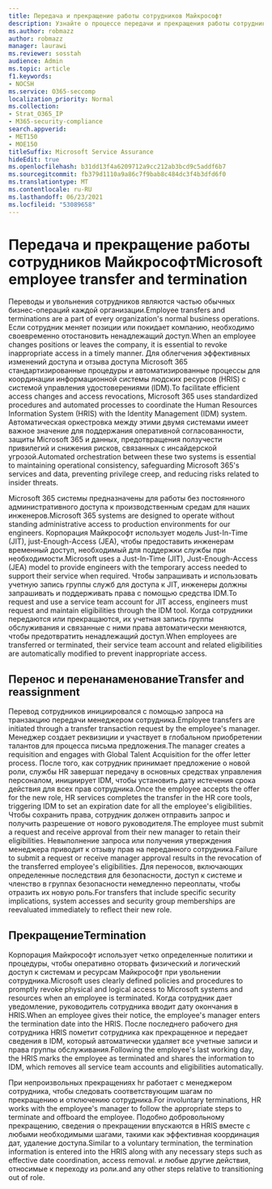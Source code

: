 ```yaml
---
title: Передача и прекращение работы сотрудников Майкрософт
description: Узнайте о процессе передачи и прекращения работы сотрудников Майкрософт в Microsoft 365
ms.author: robmazz
author: robmazz
manager: laurawi
ms.reviewer: sosstah
audience: Admin
ms.topic: article
f1.keywords:
- NOCSH
ms.service: O365-seccomp
localization_priority: Normal
ms.collection:
- Strat_O365_IP
- M365-security-compliance
search.appverid:
- MET150
- MOE150
titleSuffix: Microsoft Service Assurance
hideEdit: true
ms.openlocfilehash: b31dd13f4a6209712a9cc212ab3bcd9c5addf6b7
ms.sourcegitcommit: fb379d1110a9a86c7f9bab8c484dc3f4b3dfd6f0
ms.translationtype: MT
ms.contentlocale: ru-RU
ms.lasthandoff: 06/23/2021
ms.locfileid: "53089658"
---
```

# <a name="microsoft-employee-transfer-and-termination"></a><span data-ttu-id="3fb7a-103">Передача и прекращение работы сотрудников Майкрософт</span><span class="sxs-lookup"><span data-stu-id="3fb7a-103">Microsoft employee transfer and termination</span></span>

<span data-ttu-id="3fb7a-104">Переводы и увольнения сотрудников являются частью обычных бизнес-операций каждой организации.</span><span class="sxs-lookup"><span data-stu-id="3fb7a-104">Employee transfers and terminations are a part of every organization's normal business operations.</span></span> <span data-ttu-id="3fb7a-105">Если сотрудник меняет позиции или покидает компанию, необходимо своевременно отостановить ненадлежащий доступ.</span><span class="sxs-lookup"><span data-stu-id="3fb7a-105">When an employee changes positions or leaves the company, it is essential to revoke inappropriate access in a timely manner.</span></span> <span data-ttu-id="3fb7a-106">Для облегчения эффективных изменений доступа и отзыва доступа Microsoft 365 стандартизированные процедуры и автоматизированные процессы для координации информационной системы людских ресурсов (HRIS) с системой управления удостоверениями (IDM).</span><span class="sxs-lookup"><span data-stu-id="3fb7a-106">To facilitate efficient access changes and access revocations, Microsoft 365 uses standardized procedures and automated processes to coordinate the Human Resources Information System (HRIS) with the Identity Management (IDM) system.</span></span> <span data-ttu-id="3fb7a-107">Автоматическая оркестровка между этими двумя системами имеет важное значение для поддержания оперативной согласованности, защиты Microsoft 365 и данных, предотвращения ползучести привилегий и снижения рисков, связанных с инсайдерской угрозой.</span><span class="sxs-lookup"><span data-stu-id="3fb7a-107">Automated orchestration between these two systems is essential to maintaining operational consistency, safeguarding Microsoft 365's services and data, preventing privilege creep, and reducing risks related to insider threats.</span></span>

<span data-ttu-id="3fb7a-108">Microsoft 365 системы предназначены для работы без постоянного административного доступа к производственным средам для наших инженеров.</span><span class="sxs-lookup"><span data-stu-id="3fb7a-108">Microsoft 365 systems are designed to operate without standing administrative access to production environments for our engineers.</span></span> <span data-ttu-id="3fb7a-109">Корпорация Майкрософт использует модель Just-In-Time (JIT), just-Enough-Access (JEA), чтобы предоставить инженерам временный доступ, необходимый для поддержки службы при необходимости.</span><span class="sxs-lookup"><span data-stu-id="3fb7a-109">Microsoft uses a Just-In-Time (JIT), Just-Enough-Access (JEA) model to provide engineers with the temporary access needed to support their service when required.</span></span> <span data-ttu-id="3fb7a-110">Чтобы запрашивать и использовать учетную запись группы служб для доступа к JIT, инженеры должны запрашивать и поддерживать права с помощью средства IDM.</span><span class="sxs-lookup"><span data-stu-id="3fb7a-110">To request and use a service team account for JIT access, engineers must request and maintain eligibilities through the IDM tool.</span></span> <span data-ttu-id="3fb7a-111">Когда сотрудники передаются или прекращаются, их учетная запись группы обслуживания и связанные с ними права автоматически меняются, чтобы предотвратить ненадлежащий доступ.</span><span class="sxs-lookup"><span data-stu-id="3fb7a-111">When employees are transferred or terminated, their service team account and related eligibilities are automatically modified to prevent inappropriate access.</span></span>

## <a name="transfer-and-reassignment"></a><span data-ttu-id="3fb7a-112">Перенос и перенанаменование</span><span class="sxs-lookup"><span data-stu-id="3fb7a-112">Transfer and reassignment</span></span>

<span data-ttu-id="3fb7a-113">Перевод сотрудников инициировался с помощью запроса на транзакцию передачи менеджером сотрудника.</span><span class="sxs-lookup"><span data-stu-id="3fb7a-113">Employee transfers are initiated through a transfer transaction request by the employee's manager.</span></span> <span data-ttu-id="3fb7a-114">Менеджер создает реквизиции и участвует в глобальном приобретении талантов для процесса письма предложения.</span><span class="sxs-lookup"><span data-stu-id="3fb7a-114">The manager creates a requisition and engages with Global Talent Acquisition for the offer letter process.</span></span> <span data-ttu-id="3fb7a-115">После того, как сотрудник принимает предложение о новой роли, службы HR завершат передачу в основных средствах управления персоналом, инициирует IDM, чтобы установить дату истечения срока действия для всех прав сотрудника.</span><span class="sxs-lookup"><span data-stu-id="3fb7a-115">Once the employee accepts the offer for the new role, HR services completes the transfer in the HR core tools, triggering IDM to set an expiration date for all the employee's eligibilities.</span></span> <span data-ttu-id="3fb7a-116">Чтобы сохранить права, сотрудник должен отправить запрос и получить разрешение от нового руководителя.</span><span class="sxs-lookup"><span data-stu-id="3fb7a-116">The employee must submit a request and receive approval from their new manager to retain their eligibilities.</span></span> <span data-ttu-id="3fb7a-117">Невыполнение запроса или получения утверждения менеджера приводит к отзыву прав на переданного сотрудника.</span><span class="sxs-lookup"><span data-stu-id="3fb7a-117">Failure to submit a request or receive manager approval results in the revocation of the transferred employee's eligibilities.</span></span> <span data-ttu-id="3fb7a-118">Для переносов, включающих определенные последствия для безопасности, доступ к системе и членство в группах безопасности немедленно переоплаты, чтобы отразить их новую роль.</span><span class="sxs-lookup"><span data-stu-id="3fb7a-118">For transfers that include specific security implications, system accesses and security group memberships are reevaluated immediately to reflect their new role.</span></span>

## <a name="termination"></a><span data-ttu-id="3fb7a-119">Прекращение</span><span class="sxs-lookup"><span data-stu-id="3fb7a-119">Termination</span></span>

<span data-ttu-id="3fb7a-120">Корпорация Майкрософт использует четко определенные политики и процедуры, чтобы оперативно оторвать физический и логический доступ к системам и ресурсам Майкрософт при увольнении сотрудника.</span><span class="sxs-lookup"><span data-stu-id="3fb7a-120">Microsoft uses clearly defined policies and procedures to promptly revoke physical and logical access to Microsoft systems and resources when an employee is terminated.</span></span> <span data-ttu-id="3fb7a-121">Когда сотрудник дает уведомление, руководитель сотрудника вводит дату окончания в HRIS.</span><span class="sxs-lookup"><span data-stu-id="3fb7a-121">When an employee gives their notice, the employee's manager enters the termination date into the HRIS.</span></span> <span data-ttu-id="3fb7a-122">После последнего рабочего дня сотрудника HRIS пометит сотрудника как прекращенное и передает сведения в IDM, который автоматически удаляет все учетные записи и права группы обслуживания.</span><span class="sxs-lookup"><span data-stu-id="3fb7a-122">Following the employee's last working day, the HRIS marks the employee as terminated and shares the information to IDM, which removes all service team accounts and eligibilities automatically.</span></span>

<span data-ttu-id="3fb7a-123">При непроизвольных прекращениях hr работает с менеджером сотрудника, чтобы следовать соответствующим шагам по прекращению и отключению сотрудника.</span><span class="sxs-lookup"><span data-stu-id="3fb7a-123">For involuntary terminations, HR works with the employee's manager to follow the appropriate steps to terminate and offboard the employee.</span></span> <span data-ttu-id="3fb7a-124">Подобно добровольному прекращению, сведения о прекращении впускаются в HRIS вместе с любыми необходимыми шагами, такими как эффективная координация дат, удаление доступа.</span><span class="sxs-lookup"><span data-stu-id="3fb7a-124">Similar to a voluntary termination, the termination information is entered into the HRIS along with any necessary steps such as effective date coordination, access removal.</span></span> <span data-ttu-id="3fb7a-125">и любые другие действия, относимые к переходу из роли.</span><span class="sxs-lookup"><span data-stu-id="3fb7a-125">and any other steps relative to transitioning out of role.</span></span>
